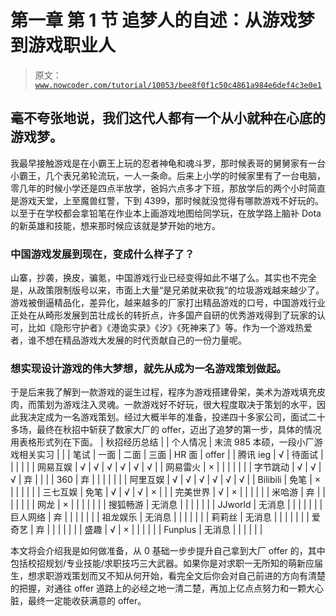 # 第一章 第 1 节 追梦人的自述：从游戏梦到游戏职业人

> 原文：[`www.nowcoder.com/tutorial/10053/bee8f0f1c50c4861a984e6def4c3e0e1`](https://www.nowcoder.com/tutorial/10053/bee8f0f1c50c4861a984e6def4c3e0e1)

## **毫不夸张地说，我们这代人都有一个从小就种在心底的游戏梦。**

我最早接触游戏是在小霸王上玩的忍者神龟和魂斗罗，那时候表哥的舅舅家有一台小霸王，几个表兄弟轮流玩，一人一条命。后来上小学的时候家里有了一台电脑，零几年的时候小学还是四点半放学，爸妈六点多才下班，那放学后的两个小时简直是游戏天堂，上至魔兽红警，下到 4399，那时候就没觉得有哪款游戏不好玩的。以至于在学校都会拿铅笔在作业本上画游戏地图给同学玩，在放学路上脑补 Dota 的新英雄和技能，想来那时候应该就是梦开始的地方。

### **中国游戏发展到现在，变成什么样子了？**

山寨，抄袭，换皮，骗氪，中国游戏行业已经变得如此不堪了么。其实也不完全是，从政策限制版号以来，市面上大量“是兄弟就来砍我”的垃圾游戏越来越少了。游戏被倒逼精品化，差异化，越来越多的厂家打出精品游戏的口号，中国游戏行业正处在从畸形发展到茁壮成长的转折点，许多国产自研的优秀游戏得到了玩家的认可，比如《隐形守护者》《港诡实录》《汐》《死神来了》等。作为一个游戏热爱者，谁不想在精品游戏大发展的时代贡献自己的一份力量呢。

### **想实现设计游戏的伟大梦想，就先从成为一名游戏策划做起。**

于是后来我了解到一款游戏的诞生过程，程序为游戏搭建骨架，美术为游戏填充皮肉，而策划为游戏注入灵魂。一款游戏好不好玩，很大程度取决于策划的水平，因此我决定成为一名游戏策划。经过大概半年的准备，投递四十多家公司，面试二十多场，最终在秋招中斩获了数家大厂的 offer，迈出了追梦的第一步，具体的情况用表格形式列在下面。 | 秋招经历总结 |
| 个人情况 | 末流 985 本硕，一段小厂游戏相关实习 |
|  | 笔试 | 一面 | 二面 | 三面 | HR 面 | offer |
| 腾讯 ieg | √ | 待面试 |  |  |  |  |
| 网易互娱 | √ | √ | √ | √ | √ | √ |
| 网易雷火 | × |  |  |  |  |  |
| 字节跳动 | √ | √ | √ | 弃 |  |  |
| 360 | 弃 |  |  |  |  |  |
| 阿里互娱 | √ | √ | √ | √ | √ | √ |
| Bilibili | 免笔 | × |  |  |  |  |
| 三七互娱 | 免笔 | √ | √ | √ | × |  |
| 完美世界 | √ | × |  |  |  |  |
| 米哈游 | 弃 |  |  |  |  |  |
| 网龙 | × |  |  |  |  |  |
| 搜狐畅游 | 无消息 |  |  |  |  |  |
| JJworld | 无消息 |  |  |  |  |  |
| 巨人网络 | 弃 |  |  |  |  |  |
| 祖龙娱乐 | 无消息 |  |  |  |  |  |
| 莉莉丝 | 无消息 |  |  |  |  |  |
| 爱奇艺 | 弃 |  |  |  |  |  |
| 盛趣 | √ | × |  |  |  |  |
| Funplus | 无消息 |  |  |  |  |  |

本文将会介绍我是如何做准备，从 0 基础一步步提升自己拿到大厂 offer 的，其中包括校招规划/专业技能/求职技巧三大武器。如果你是对求职一无所知的萌新应届生，想求职游戏策划而又不知从何开始，看完全文后你会对自己前进的方向有清楚的把握，对通往 offer 道路上的必经之地一清二楚，再加上亿点点努力和一颗大心脏，最终一定能收获满意的 offer。